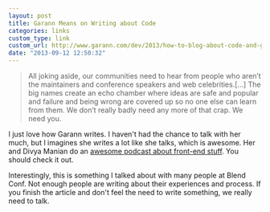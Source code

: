 ```yaml
---
layout: post
title: Garann Means on Writing about Code
categories: links
custom_type: link
custom_url: http://www.garann.com/dev/2013/how-to-blog-about-code-and-give-zero-fucks/
date: "2013-09-12 12:50:32"
---
```

>All joking aside, our communities need to hear from people who aren’t the maintainers and conference speakers and web celebrities.[…] The big names create an echo chamber where ideas are safe and popular and failure and being wrong are covered up so no one else can learn from them. We don’t really badly need any more of that crap. We need you.

I just love how Garann writes. I haven't had the chance to talk with her much, but I imagines she writes a lot like she talks, which is awesome. Her and Divya Manian do an [awesome podcast about front-end stuff](http://fripfrap.io/). You should check it out.

Interestingly, this is something I talked about with many people at Blend Conf. Not enough people are writing about their experiences and process. If you finish the article and don't feel the need to write something, we really need to talk. 
